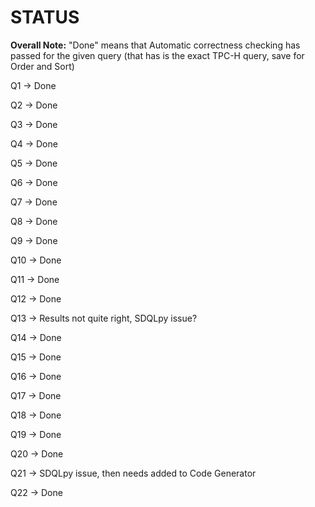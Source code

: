 # STATUS

**Overall Note:** "Done" means that Automatic correctness checking has passed for the given query (that has is the exact TPC-H query, save for Order and Sort)

Q1   ->  Done

Q2   ->  Done

Q3   ->  Done

Q4   ->  Done

Q5   ->  Done

Q6   ->  Done

Q7   ->  Done

Q8   ->  Done

Q9   ->  Done

Q10  ->  Done

Q11  ->  Done

Q12  ->  Done

Q13  ->  Results not quite right, SDQLpy issue?

Q14  ->  Done

Q15  ->  Done

Q16  ->  Done

Q17  ->  Done

Q18  ->  Done

Q19  ->  Done

Q20  ->  Done

Q21  ->  SDQLpy issue, then needs added to Code Generator

Q22  ->  Done
